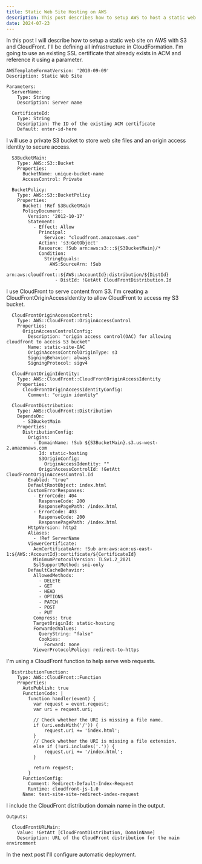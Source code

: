 ```yaml
---
title: Static Web Site Hosting on AWS
description: This post describes how to setup AWS to host a static web site.
date: 2024-07-23
---
```


In this post I will describe how to setup a static web site on AWS with S3 and CloudFront. I'll be defining all infrastructure in CloudFormation. I'm going to use an existing SSL certificate that already exists in ACM and reference it using a parameter.

```
AWSTemplateFormatVersion: '2010-09-09'
Description: Static Web Site

Parameters:
  ServerName:
    Type: String
    Description: Server name

  CertificateId:
    Type: String
    Description: The ID of the existing ACM certificate
    Default: enter-id-here
```

I will use a private S3 bucket to store web site files and an origin access identity to secure access.

```
  S3BucketMain:
    Type: AWS::S3::Bucket
    Properties:
      BucketName: unique-bucket-name
      AccessControl: Private

  BucketPolicy:
    Type: AWS::S3::BucketPolicy
    Properties:
      Bucket: !Ref S3BucketMain
      PolicyDocument:
        Version: '2012-10-17'
        Statement:
          - Effect: Allow
            Principal:
              Service: "cloudfront.amazonaws.com"
            Action: 's3:GetObject'
            Resource: !Sub arn:aws:s3:::${S3BucketMain}/*
            Condition:
              StringEquals:
                AWS:SourceArn: !Sub
                  - arn:aws:cloudfront::${AWS::AccountId}:distribution/${DistId}
                  - DistId: !GetAtt CloudFrontDistribution.Id
```

I use CloudFront to serve content from S3. I'm creating a CloudFrontOriginAccessIdentity to allow CloudFront to access my S3 bucket.

```
  CloudFrontOriginAccessControl:
    Type: AWS::CloudFront::OriginAccessControl
    Properties:
      OriginAccessControlConfig:
        Description: "origin access control(OAC) for allowing cloudfront to access S3 bucket"
        Name: static-site-OAC
        OriginAccessControlOriginType: s3
        SigningBehavior: always
        SigningProtocol: sigv4

  CloudFrontOriginIdentity:
    Type: AWS::CloudFront::CloudFrontOriginAccessIdentity
    Properties:
      CloudFrontOriginAccessIdentityConfig:
        Comment: "origin identity"

  CloudFrontDistribution:
    Type: AWS::CloudFront::Distribution
    DependsOn:
      - S3BucketMain
    Properties:
      DistributionConfig:
        Origins:
          - DomainName: !Sub ${S3BucketMain}.s3.us-west-2.amazonaws.com
            Id: static-hosting
            S3OriginConfig:
              OriginAccessIdentity: ""
            OriginAccessControlId: !GetAtt CloudFrontOriginAccessControl.Id
        Enabled: "true"
        DefaultRootObject: index.html
        CustomErrorResponses:
          - ErrorCode: 404
            ResponseCode: 200
            ResponsePagePath: /index.html
          - ErrorCode: 403
            ResponseCode: 200
            ResponsePagePath: /index.html
        HttpVersion: http2
        Aliases:
          - !Ref ServerName
        ViewerCertificate:
          AcmCertificateArn: !Sub arn:aws:acm:us-east-1:${AWS::AccountId}:certificate/${CertificateId}
          MinimumProtocolVersion: TLSv1.2_2021
          SslSupportMethod: sni-only
        DefaultCacheBehavior:
          AllowedMethods:
            - DELETE
            - GET
            - HEAD
            - OPTIONS
            - PATCH
            - POST
            - PUT
          Compress: true
          TargetOriginId: static-hosting
          ForwardedValues:
            QueryString: "false"
            Cookies:
              Forward: none
          ViewerProtocolPolicy: redirect-to-https

```

I'm using a CloudFront function to help serve web requests.

```
  DistributionFunction:
    Type: AWS::CloudFront::Function
    Properties:
      AutoPublish: true
      FunctionCode: |
        function handler(event) {
          var request = event.request;
          var uri = request.uri;
          
          // Check whether the URI is missing a file name.
          if (uri.endsWith('/')) {
              request.uri += 'index.html';
          } 
          // Check whether the URI is missing a file extension.
          else if (!uri.includes('.')) {
              request.uri += '/index.html';
          }

          return request;
        }
      FunctionConfig:
        Comment: Redirect-Default-Index-Request
        Runtime: cloudfront-js-1.0
      Name: test-site-site-redirect-index-request
```

I include the CloudFront distribution domain name in the output.

```
Outputs:

  CloudFrontURLMain:
    Value: !GetAtt [CloudFrontDistribution, DomainName]
    Description: URL of the CloudFront distribution for the main environment

```

In the next post I'll configure automatic deployment.
